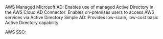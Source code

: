 AWS Managed Microsoft AD: Enables use of managed Active Directory in the AWS Cloud
AD Connector: Enables on-premises users to access AWS services via Active Directory
Simple AD: Provides low-scale, low-cost basic Active Directory capability

AWS SSO:
